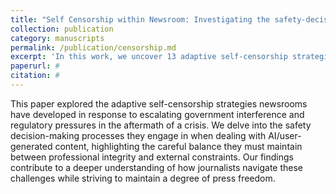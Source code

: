 ```yaml
---
title: "Self Censorship within Newsroom: Investigating the safety-decision making choices of Editors in Post-Conflict Contexts"
collection: publication
category: manuscripts
permalink: /publication/censorship.md
excerpt: 'In this work, we uncover 13 adaptive self-censorship strategies adopted by Newsrooms in response to escalating government interference and regulatory pressures in post-conflict contexts.'
paperurl: #
citation: #
---
```

This paper explored the adaptive self-censorship strategies newsrooms have developed in response to escalating government interference and regulatory pressures in the aftermath of a crisis. We delve into the safety decision-making processes they engage in when dealing with AI/user-generated content, highlighting the careful balance they must maintain between professional integrity and external constraints. Our findings contribute to a deeper understanding of how journalists navigate these challenges while striving to maintain a degree of press freedom.
